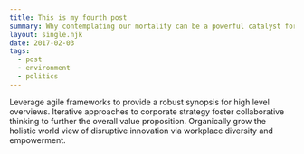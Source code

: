 ```yaml
---
title: This is my fourth post
summary: Why contemplating our mortality can be a powerful catalyst for change
layout: single.njk
date: 2017-02-03
tags:
  - post
  - environment
  - politics
---
```


Leverage agile frameworks to provide a robust synopsis for high level overviews. Iterative approaches to corporate strategy foster collaborative thinking to further the overall value proposition. Organically grow the holistic world view of disruptive innovation via workplace diversity and empowerment.
